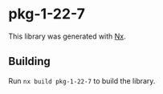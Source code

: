 # pkg-1-22-7

This library was generated with [Nx](https://nx.dev).

## Building

Run `nx build pkg-1-22-7` to build the library.
